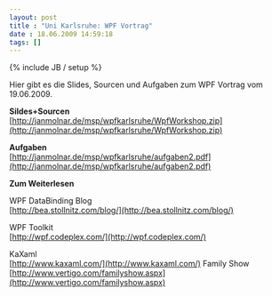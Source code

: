 ```yaml
---
layout: post
title : "Uni Karlsruhe: WPF Vortrag"
date : 18.06.2009 14:59:18
tags: []
---
```

{% include JB / setup %}

Hier gibt es die Slides, Sourcen und Aufgaben zum WPF Vortrag vom 19.06.2009.

**Sildes+Sourcen**   
[http://janmolnar.de/msp/wpfkarlsruhe/WpfWorkshop.zip](http://janmolnar.de/msp/wpfkarlsruhe/WpfWorkshop.zip)

**Aufgaben**   
[http://janmolnar.de/msp/wpfkarlsruhe/aufgaben2.pdf](http://janmolnar.de/msp/wpfkarlsruhe/aufgaben2.pdf)

**Zum Weiterlesen**

WPF DataBinding Blog   
[http://bea.stollnitz.com/blog/](http://bea.stollnitz.com/blog/)

WPF Toolkit   
[http://wpf.codeplex.com/](http://wpf.codeplex.com/)

KaXaml   
[http://www.kaxaml.com/](http://www.kaxaml.com/)
 Family Show    
[http://www.vertigo.com/familyshow.aspx](http://www.vertigo.com/familyshow.aspx)
